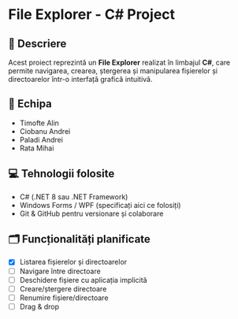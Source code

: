 # File Explorer - C# Project

## 📁 Descriere
Acest proiect reprezintă un **File Explorer** realizat în limbajul **C#**, care permite navigarea, crearea, ștergerea și manipularea fișierelor și directoarelor într-o interfață grafică intuitivă.

## 👥 Echipa
- Timofte Alin
- Ciobanu Andrei
- Paladi Andrei
- Rata Mihai

## 💻 Tehnologii folosite
- C# (.NET 8 sau .NET Framework)
- Windows Forms / WPF (specificați aici ce folosiți)
- Git & GitHub pentru versionare și colaborare

## 🗂️ Funcționalități planificate
- [x] Listarea fișierelor și directoarelor
- [ ] Navigare între directoare
- [ ] Deschidere fișiere cu aplicația implicită
- [ ] Creare/ștergere directoare
- [ ] Renumire fișiere/directoare
- [ ] Drag & drop